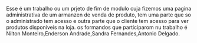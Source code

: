 Esse é um trabalho ou um prjeto de fim de modulo cuja fizemos uma pagina administrativa de um armanzen de venda de produto,
tem uma parte que so o administrado tem acesso e outra parte que o cliente tem acesso para ver produtos disponiveis na loja.
os formandos que participarom nu trabalho é Nilton Monteiro,Enderson Andrade,Sandra Fernandes,Antonio Delgado.
